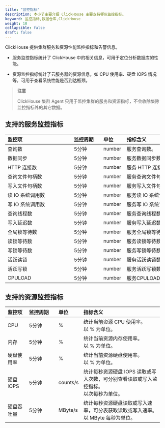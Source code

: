 ```yaml
---
title: "监控指标"
description: 本小节主要介绍 ClickHouse 主要支持哪些监控指标。 
keyword: 监控指标,数据仓库,ClickHouse
weight: 10
collapsible: false
draft: false
---
```


ClickHouse 提供集群服务和资源性能监控指标和告警信息。

- 服务监控指标统计了 ClickHouse 中的相关信息，可用于定位分析数据库的性能。

- 资源监控指标统计了云服务器的资源信息，如 CPU 使用率、硬盘 IOPS 情况等，可用于查看系统性能是否到达瓶颈。

> **注意**
> 
> ClickHouse 集群 Agent 只用于监控集群的服务和资源指标，不会收除集除监控指标外的其它数据。

## 支持的服务监控指标

|  <span style="display:inline-block;width:200px">监控项</span> | <span style="display:inline-block;width:80px">监控周期</span> | <span style="display:inline-block;width:60px">单位</span> |  <span style="display:inline-block;width:320px">指标含义</span>  |
|:--- |:--- |:--- |:--- |
| 查询数 | 5分钟 | number | 服务查询数。 |
| 数据同步 | 5分钟 | number | 服务数据同步数。 |
| HTTP 连接数 | 5分钟 | number| 服务 HTTP 连接数。 |
| 查询文件句柄数| 5分钟 | number | 服务查询文件句柄数。 |
| 写入文件句柄数 | 5分钟 | number | 服务写入文件句柄数。 |
| 读 IO 系统调用数| 5分钟 | number | 服务读 IO 系统调用数。 |
| 写 IO 系统调用数| 5分钟 | number | 服务写 IO 系统调用数。 |
| 查询线程数| 5分钟 | number | 服务查询线程数。 |
| 写入延迟数 | 5分钟 | number | 服务写入延迟数。 |
| 全局锁等待数 | 5分钟 | number | 服务全局锁等待数。 |
| 读锁等待数 | 5分钟 | number | 服务读锁等待数。 |
| 写锁等待数 | 5分钟 | number | 服务写锁等待数。 |
| 活跃读锁 | 5分钟 | number | 服务活跃读锁数。 |
| 活跃写锁 | 5分钟 | number | 服务活跃写锁数。 |
| CPULOAD | 5分钟 | number | 服务CPULOAD数。 |

## 支持的资源监控指标

| 监控项 | <span style="display:inline-block;width:80px">监控周期</span> | <span style="display:inline-block;width:60px">单位</span> | 指标含义 |
|:--- |:--- |:--- |:--- |
| CPU | 5分钟 | % | 统计当前资源 CPU 使用率。<br>以 % 为单位。 |
| 内存 | 5分钟 | % | 统计当前资源内存使用率。<br>以 % 为单位。 |
| 硬盘使用率 | 5分钟 | % | 统计当前资源硬盘使用率。<br>以 % 为单位。 |
| 硬盘 IOPS | 5分钟 | counts/s | 统计每秒资源硬盘 IOPS 读取或写入次数，可分别查看读取或写入监控指标。<br>以次每秒为单位。 |
| 硬盘吞吐量 | 5分钟 | MByte/s | 统计每秒资源硬盘读取或写入速率，可分表获取读取或写入速率。<br>以 MByte 每秒为单位。 |
